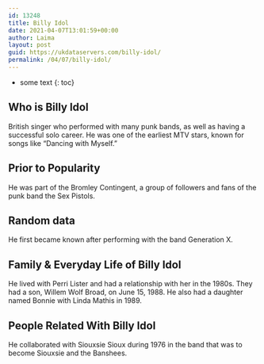 ```yaml
---
id: 13248
title: Billy Idol
date: 2021-04-07T13:01:59+00:00
author: Laima
layout: post
guid: https://ukdataservers.com/billy-idol/
permalink: /04/07/billy-idol/
---
```


* some text
{: toc}


## Who is Billy Idol
                  
                  
                  
British singer who performed with many punk bands, as well as having a successful solo career. He was one of the earliest MTV stars, known for songs like &#8220;Dancing with Myself.&#8221;
                  
              
            
              
            
                
                
                
## Prior to Popularity
                  
                  
                  
He was part of the Bromley Contingent, a group of followers and fans of the punk band the Sex Pistols.
                  
              
            
              
            
                
                
                
## Random data
                  
                  
                  
He first became known after performing with the band Generation X.
                  
              
            
              
            
                
                
                
## Family & Everyday Life of Billy Idol
                  
                  
                  
He lived with Perri Lister and had a relationship with her in the 1980s. They had a son, Willem Wolf Broad, on June 15, 1988. He also had a daughter named Bonnie with Linda Mathis in 1989.
                  
              
            
              
            
                
                
                
## People Related With Billy Idol
                  
                  
                  
He collaborated with Siouxsie Sioux during 1976 in the band that was to become Siouxsie and the Banshees.
                  
              
            
              
            
                
              
            
              
              
            
            
              
            
          
          
          